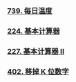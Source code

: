### [739. 每日温度](https://leetcode.cn/problems/daily-temperatures/)

### [224. 基本计算器](https://leetcode.cn/problems/basic-calculator/)

### [227. 基本计算器 II](https://leetcode.cn/problems/basic-calculator-ii/)

### [402. 移掉 K 位数字](https://leetcode.cn/problems/remove-k-digits/)